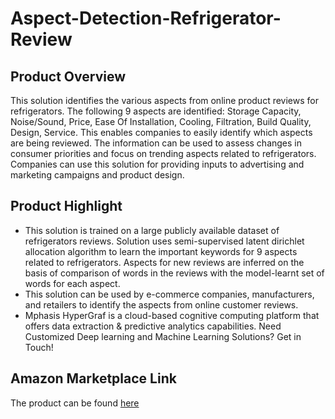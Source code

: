 # Aspect-Detection-Refrigerator-Review

## Product Overview

This solution identifies the various aspects from online product reviews for refrigerators. The following 9 aspects are identified: Storage Capacity, Noise/Sound, Price, Ease Of Installation, Cooling, Filtration, Build Quality, Design, Service. This enables companies to easily identify which aspects are being reviewed. The information can be used to assess changes in consumer priorities and focus on trending aspects related to refrigerators. Companies can use this solution for providing inputs to advertising and marketing campaigns and product design.

## Product Highlight
* This solution is trained on a large publicly available dataset of refrigerators reviews. Solution uses semi-supervised latent dirichlet allocation algorithm to learn the important keywords for 9 aspects related to refrigerators. Aspects for new reviews are inferred on the basis of comparison of words in the reviews with the model-learnt set of words for each aspect.
* This solution can be used by e-commerce companies, manufacturers, and retailers to identify the aspects from online customer reviews.
* Mphasis HyperGraf is a cloud-based cognitive computing platform that offers data extraction & predictive analytics capabilities. Need Customized Deep learning and Machine Learning Solutions? Get in Touch!

## Amazon Marketplace Link
The product can be found [here](https://aws.amazon.com/marketplace/)
